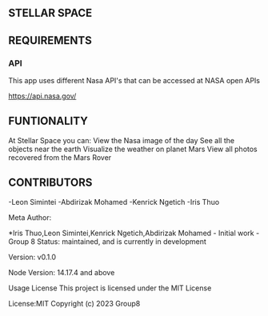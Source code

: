 ## STELLAR SPACE



## REQUIREMENTS
### API
This app uses different Nasa API's that can be accessed at NASA open APIs 

<https://api.nasa.gov/>


## FUNTIONALITY
At Stellar Space you can:
            View the Nasa image of the day
            See all the objects near the earth
            Visualize the weather on planet Mars
            View all photos recovered from the Mars Rover
           

## CONTRIBUTORS
 -Leon Simintei
 -Abdirizak Mohamed
 -Kenrick Ngetich
 -Iris Thuo


Meta
Author:

*Iris Thuo,Leon Simintei,Kenrick Ngetich,Abdirizak Mohamed - Initial work - Group 8
Status: maintained, and is currently in development

Version: v0.1.0

Node Version: 14.17.4 and above

Usage
License
This project is licensed under the MIT License

License:MIT Copyright (c) 2023 Group8